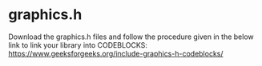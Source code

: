 # graphics.h
Download the graphics.h files and follow the procedure given in the below link to link your library into CODEBLOCKS:
https://www.geeksforgeeks.org/include-graphics-h-codeblocks/
